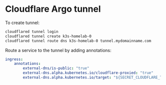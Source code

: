 # Cloudflare Argo tunnel

To create tunnel:

```bash
cloudflared tunnel login
cloudflared tunnel create k3s-homelab-0
cloudflared tunnel route dns k3s-homelab-0 tunnel.mydomainname.com
```

Route a service to the tunnel by adding annotations:

```yaml
ingress:
    annotations:
        external-dns/is-public: "true"
        external-dns.alpha.kubernetes.io/cloudflare-proxied: "true"
        external-dns.alpha.kubernetes.io/target: "${SECRET_CLOUDFLARE_TUNNEL_ID}.cfargotunnel.com"
```
